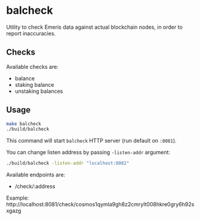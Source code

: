 # balcheck

Utility to check Emeris data against actual blockchain nodes, in order to report
inaccuracies.

## Checks

Available checks are:

- balance
- staking balance
- unstaking balances

## Usage

```sh
make balcheck
./build/balcheck
```

This command will start `balcheck` HTTP server (run default on `:8081`).

You can change listen address by passing `-listen-addr` argument:
```sh
./build/balcheck -listen-addr "localhost:8082"
```

Available endpoints are:
- /check/:address

Example: http://localhost:8081/check/cosmos1qymla9gh8z2cmrylt008hkre0gry6h92sxgazg

